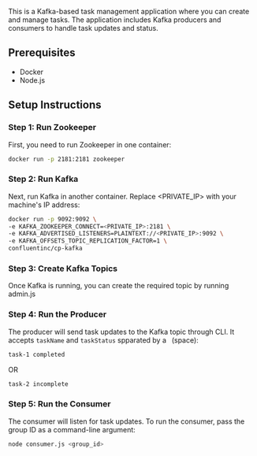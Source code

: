 This is a Kafka-based task management application where you can create and manage tasks. The application includes Kafka producers and consumers to handle task updates and status.

## Prerequisites

- Docker
- Node.js

## Setup Instructions

### Step 1: Run Zookeeper

First, you need to run Zookeeper in one container:

```bash
docker run -p 2181:2181 zookeeper
```

### Step 2: Run Kafka

Next, run Kafka in another container. Replace <PRIVATE_IP> with your machine's IP address:

```bash
docker run -p 9092:9092 \
-e KAFKA_ZOOKEEPER_CONNECT=<PRIVATE_IP>:2181 \
-e KAFKA_ADVERTISED_LISTENERS=PLAINTEXT://<PRIVATE_IP>:9092 \
-e KAFKA_OFFSETS_TOPIC_REPLICATION_FACTOR=1 \
confluentinc/cp-kafka
```

### Step 3: Create Kafka Topics

Once Kafka is running, you can create the required topic by running admin.js

### Step 4: Run the Producer

The producer will send task updates to the Kafka topic through CLI.
It accepts `taskName` and `taskStatus` spparated by a ` `(space):

```bash
task-1 completed
```

OR

```bash
task-2 incomplete
```

### Step 5: Run the Consumer

The consumer will listen for task updates.
To run the consumer, pass the group ID as a command-line argument:

```bash
node consumer.js <group_id>
```
